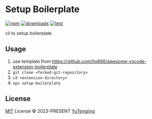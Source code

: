 # Setup Boilerplate

[![npm](https://img.shields.io/npm/v/setup-boilerplate.svg)](https://npmjs.com/package/setup-boilerplate) [![downloads](https://img.shields.io/npm/dw/setup-boilerplate)](https://npmjs.com/package/setup-boilerplate) [![test](https://github.com/tjx666/setup-boilerplate/actions/workflows/test.yml/badge.svg)](https://github.com/tjx666/setup-boilerplate/actions/workflows/test.yml)

cli to setup boilerplate

## Usage

1. use template from <https://github.com/tjx666/awesome-vscode-extension-boilerplate>
2. `git clone <forked-git-repository>`
3. `cd <extension-directory>`
4. `npx setup-boilerplate`

## License

[MIT](./LICENSE) License © 2023-PRESENT [YuTengjing](https://github.com/tjx666)
